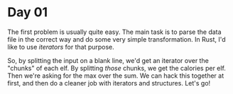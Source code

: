 # Day 01
The first problem is usually quite easy. The main task is to parse the data file in the correct way and do some 
very simple transformation. In Rust, I'd like to use _iterators_ for that purpose.

So, by splitting the input on a blank line, we'd get an iterator over the "chunks" of each elf. By splitting 
_those_ chunks, we get the calories per elf. Then we're asking for the max over the sum. We can hack this together 
at first, and then do a cleaner job with iterators and structures. Let's go!